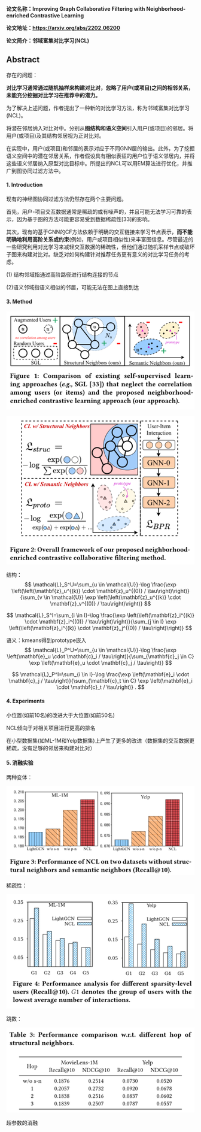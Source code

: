 **论文名称：Improving Graph Collaborative Filtering with Neighborhood-enriched Contrastive Learning**

**论文地址：https://arxiv.org/abs/2202.06200**

**论文简介：邻域富集对比学习(NCL)**

## Abstract

存在的问题：

**对比学习通常通过随机抽样来构建对比对，忽略了用户(或项目)之间的相邻关系，未能充分挖掘对比学习在推荐中的潜力。**

为了解决上述问题，作者提出了一种新的对比学习方法，称为邻域富集对比学习(NCL)。

将潜在邻居纳入对比对中。分别从**图结构和语义空间**引入用户(或项目)的邻居。将用户(或项目)及其结构邻居视为正对比对。

在实现中，用户(或项目)和邻居的表示对应于不同GNN层的输出。此外，为了挖掘语义空间中的潜在邻居关系，作者假设具有相似表征的用户位于语义邻居内，并将这些语义邻居纳入原型对比目标中。所提出的NCL可以用EM算法进行优化，并推广到图协同过滤方法中。

#### 1. Introduction

现有的神经图协同过滤方法仍然存在两个主要问题。

首先，用户-项目交互数据通常是稀疏的或有噪声的，并且可能无法学习可靠的表示，因为基于图的方法可能更容易受到数据稀疏性[33]的影响。

其次，现有的基于GNN的CF方法依赖于明确的交互链接来学习节点表示，**而不能明确地利用高阶关系或约束**(例如，用户或项目相似性)来丰富图信息。尽管最近的一些研究利用对比学习来减轻交互数据的稀疏性，但他们通过随机采样节点或破坏子图来构建对比对。缺乏对如何构建针对推荐任务更有意义的对比学习任务的考虑。

(1) 结构邻域指通过高阶路径进行结构连接的节点

(2)语义邻域指语义相似的邻居，可能无法在图上直接到达

#### 3. Method

![image-20230426225058183](./typoraimg/image-20230426225058183.png)

![image-20230426225121444](./typoraimg/image-20230426225121444.png)

结构：
$$
\mathcal{L}_S^U=\sum_{u \in \mathcal{U}}-\log \frac{\exp \left(\left(\mathbf{z}_u^{(k)} \cdot \mathbf{z}_u^{(0)} / \tau\right)\right)}{\sum_{v \in \mathcal{U}} \exp \left(\left(\mathbf{z}_u^{(k)} \cdot \mathbf{z}_v^{(0)} / \tau\right)\right)}
$$

$$
\mathcal{L}_S^I=\sum_{i \in I}-\log \frac{\exp \left(\left(\mathbf{z}_i^{(k)} \cdot \mathbf{z}_i^{(0)} / \tau\right)\right)}{\sum_{j \in I} \exp \left(\left(\mathbf{z}_i^{(k)} \cdot \mathbf{z}_j^{(0)} / \tau\right)\right)}
$$

语义：kmeans得到prototype嵌入
$$
\mathcal{L}_P^U=\sum_{u \in \mathcal{U}}-\log \frac{\exp \left(\mathbf{e}_u \cdot \mathbf{c}_i / \tau\right)}{\sum_{\mathbf{c}_j \in C} \exp \left(\mathbf{e}_u \cdot \mathbf{c}_j / \tau\right)}
$$

$$
\mathcal{L}_P^I=\sum_{i \in I}-\log \frac{\exp \left(\mathbf{e}_i \cdot \mathbf{c}_j / \tau\right)}{\sum_{\mathbf{c}_t \in C} \exp \left(\mathbf{e}_i \cdot \mathbf{c}_t / \tau\right)} .
$$

#### 4. Experiments

小位置(如前10名)的改进大于大位置(如前50名)

NCL倾向于对相关项目进行更高的排名

在小型数据集(如ML-1M和Yelp数据集)上产生了更多的改进（数据集的交互数据更稀疏，没有足够的邻居来构建对比对）

#### 5. 消融实验

两种变体：

![image-20230426231725765](./typoraimg/image-20230426231725765.png)

稀疏性：

![image-20230426231821079](./typoraimg/image-20230426231821079.png)

跳数：

![image-20230426232012325](./typoraimg/image-20230426232012325.png)

超参数的消融